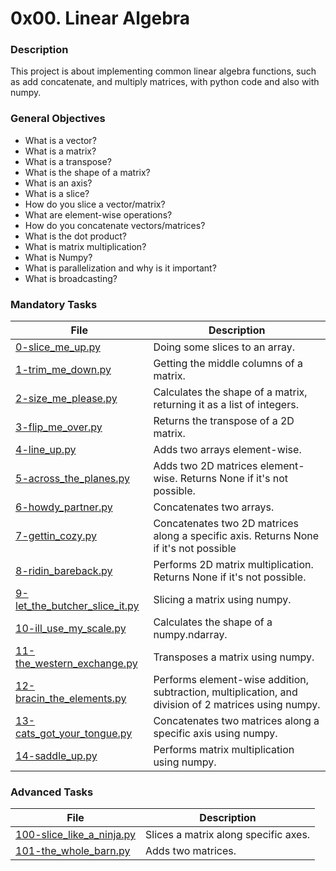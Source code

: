 # 0x00. Linear Algebra

### Description

This project is about implementing common linear algebra functions, such as add concatenate, and multiply matrices, with python code and also with numpy.

### General Objectives

* What is a vector?
* What is a matrix?
* What is a transpose?
* What is the shape of a matrix?
* What is an axis?
* What is a slice?
* How do you slice a vector/matrix?
* What are element-wise operations?
* How do you concatenate vectors/matrices?
* What is the dot product?
* What is matrix multiplication?
* What is Numpy?
* What is parallelization and why is it important?
* What is broadcasting?

### Mandatory Tasks

| File | Description |
| ------ | ------ |
| [0-slice_me_up.py](0-slice_me_up.py) | Doing some slices to an array. |
| [1-trim_me_down.py](1-trim_me_down.py) | Getting the middle columns of a matrix. |
| [2-size_me_please.py](2-size_me_please.py) | Calculates the shape of a matrix, returning it as a list of integers. |
| [3-flip_me_over.py](3-flip_me_over.py) | Returns the transpose of a 2D matrix. |
| [4-line_up.py](4-line_up.py) | Adds two arrays element-wise. |
| [5-across_the_planes.py](5-across_the_planes.py) | Adds two 2D matrices element-wise. Returns None if it's not possible. |
| [6-howdy_partner.py](6-howdy_partner.py) | Concatenates two arrays. |
| [7-gettin_cozy.py](7-gettin_cozy.py) | Concatenates two 2D matrices along a specific axis. Returns None if it's not possible |
| [8-ridin_bareback.py](8-ridin_bareback.py) | Performs 2D matrix multiplication. Returns None if it's not possible. |
| [9-let_the_butcher_slice_it.py](9-let_the_butcher_slice_it.py) | Slicing a matrix using numpy. |
| [10-ill_use_my_scale.py](10-ill_use_my_scale.py) | Calculates the shape of a numpy.ndarray. |
| [11-the_western_exchange.py](11-the_western_exchange.py) | Transposes a matrix using numpy. |
| [12-bracin_the_elements.py](12-bracin_the_elements.py) | Performs element-wise addition, subtraction, multiplication, and division of 2 matrices using numpy. |
| [13-cats_got_your_tongue.py](13-cats_got_your_tongue.py) | Concatenates two matrices along a specific axis using numpy. |
| [14-saddle_up.py](14-saddle_up.py) | Performs matrix multiplication using numpy. |

### Advanced Tasks

| File | Description |
| ------ | ------ |
| [100-slice_like_a_ninja.py](100-slice_like_a_ninja.py) | Slices a matrix along specific axes. |
| [101-the_whole_barn.py](101-the_whole_barn.py) | Adds two matrices. |
